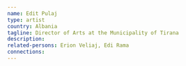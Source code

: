 ```yaml
---
name: Edit Pulaj
type: artist
country: Albania
tagline: Director of Arts at the Municipality of Tirana
description:
related-persons: Erion Veliaj, Edi Rama
connections:
---
```

